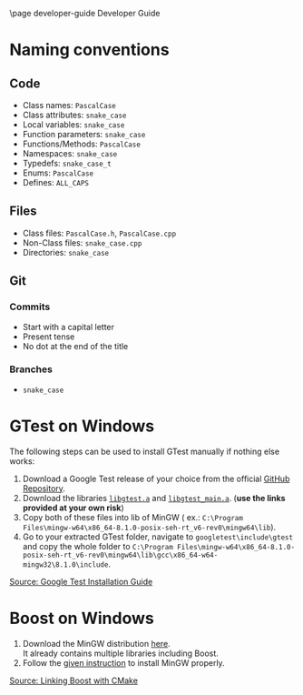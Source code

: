 \page developer-guide Developer Guide

# Naming conventions

## Code

- Class names: `PascalCase`
- Class attributes: `snake_case`
- Local variables: `snake_case`
- Function parameters: `snake_case`
- Functions/Methods: `PascalCase`
- Namespaces: `snake_case`
- Typedefs: `snake_case_t`
- Enums: `PascalCase`
- Defines: `ALL_CAPS`

## Files

- Class files: `PascalCase.h`, `PascalCase.cpp`
- Non-Class files: `snake_case.cpp`
- Directories: `snake_case`

## Git

### Commits

- Start with a capital letter
- Present tense
- No dot at the end of the title

### Branches

- `snake_case`

# GTest on Windows

The following steps can be used to install GTest manually if nothing else works:

1. Download a Google Test release of your choice from the
   official [GitHub Repository](https://github.com/google/googletest/).
2. Download the
   libraries [`libgtest.a`](https://drive.google.com/file/d/1N6hmXb2Ix6fvMJa3-2O6oXuaDyDnkBu6/view?usp=sharing)
   and [`libgtest_main.a`](https://drive.google.com/file/d/1wEpDVtbNIeSl22TKAJIqRLenjd2q6uM3/view?usp=sharing). (**use
   the links provided at your own risk**)
3. Copy both of these files into lib of MinGW (
   ex.: `C:\Program Files\mingw-w64\x86_64-8.1.0-posix-seh-rt_v6-rev0\mingw64\lib`).
4. Go to your extracted GTest folder, navigate to `googletest\include\gtest` and copy the whole folder
   to `C:\Program Files\mingw-w64\x86_64-8.1.0-posix-seh-rt_v6-rev0\mingw64\lib\gcc\x86_64-w64-mingw32\8.1.0\include`.

[Source: Google Test Installation Guide](https://medium.com/swlh/google-test-installation-guide-for-c-in-windows-for-visual-studio-code-2b2e66352456)

# Boost on Windows

1. Download the MinGW distribution [here](https://nuwen.net/mingw.html).  
   It already contains multiple libraries including Boost.
2. Follow the [given instruction](https://nuwen.net/mingw.html#install) to install MinGW properly.

[Source: Linking Boost with CMake](https://stackoverflow.com/questions/65357626/cmake-cannot-find-boost-on-windows)
